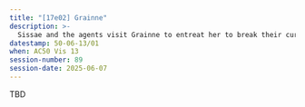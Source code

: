 ```yaml
---
title: "[17e02] Grainne"
description: >-
  Sissae and the agents visit Grainne to entreat her to break their curses.
datestamp: 50-06-13/01
when: AC50 Vis 13
session-number: 89
session-date: 2025-06-07
---
```


TBD
